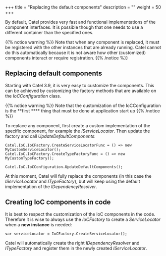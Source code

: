 +++
title = "Replacing the default components" 
description = ""
weight = 50
+++

By default, Catel provides very fast and functional implementations of the component interfaces. It is possible though that one needs to use a different container than the specified ones.

{{% notice warning %}}
Note that when any component is replaced, it must be registered with the other instances that are already running. Catel cannot do this automatically because it is not aware how other (customized) components interact or require registration.
{{% /notice %}}

## Replacing default components

Starting with Catel 3.9, it is very easy to customize the components. This can be achieved by customizing the factory methods that are available on the *IoCConfiguration* class.

{{% notice warning %}}
Note that the customization of the IoCConfiguration is the **first **** thing that must be done at application start up
{{% /notice %}}

To replace any component, first create a custom implementation of the specific component, for example the *IServiceLocator*. Then update the factory and call *UpdateDefaultComponents*:

```
Catel.IoC.IoCFactory.CreateServiceLocatorFunc = () => new MyCustomServiceLocator();
Catel.IoC.IoCFactory.CreateTypeFactoryFunc = () => new MyCustomTypeFactory();
 
Catel.IoC.IoCConfiguration.UpdateDefaultComponents();
```

At this moment, Catel will fully replace the components (in this case the *IServiceLocator* and *ITypeFactory*), but will keep using the default implementation of the *IDependencyResolver*.

## Creating IoC components in code

It is best to respect the customization of the IoC components in the code. Therefore it is wise to always use the *IoCFactory* to create a *ServiceLocator* when a **new instance** is needed:

```
var serviceLocator = IoCFactory.CreateServiceLocator();
```

Catel will automatically create the right *IDependencyResolver* and *ITypeFactory* and register them in the newly created *IServiceLocator*.

